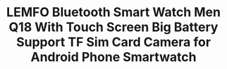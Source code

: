 ---
templateKey: product
id: '32862038594'
title: >-
  LEMFO Bluetooth Smart Watch Men Q18 With Touch Screen Big Battery Support TF
  Sim Card Camera for Android Phone Smartwatch
images:
  - >-
    /img/0_LEMFO-Bluetooth-Smart-Watch-Men-Q18-With-Touch-Screen-Big-Battery-Support-TF-Sim-Card-Camera.jpg
  - >-
    /img/1_LEMFO-Bluetooth-Smart-Watch-Men-Q18-With-Touch-Screen-Big-Battery-Support-TF-Sim-Card-Camera.jpg
  - >-
    /img/2_LEMFO-Bluetooth-Smart-Watch-Men-Q18-With-Touch-Screen-Big-Battery-Support-TF-Sim-Card-Camera.jpg
  - >-
    /img/3_LEMFO-Bluetooth-Smart-Watch-Men-Q18-With-Touch-Screen-Big-Battery-Support-TF-Sim-Card-Camera.jpg
  - >-
    /img/4_LEMFO-Bluetooth-Smart-Watch-Men-Q18-With-Touch-Screen-Big-Battery-Support-TF-Sim-Card-Camera.jpg
options:
  - title: Color
    options:
      - optionId: '14:29'
        src: /img/32862038594_Color_0_0.jpg
        text: White
      - optionId: '14:193'
        src: /img/32862038594_Color_0_1.jpg
        text: Black
      - optionId: '14:350853'
        src: /img/32862038594_Color_0_2.jpg
        text: Silver
      - optionId: '14:350850'
        src: /img/32862038594_Color_0_3.jpg
        text: Gold
  - title: Ships From
    options:
      - optionId: '200007763:201336100'
        text: China
      - optionId: '200007763:201336101'
        text: Germany
      - optionId: '200007763:201336104'
        text: Spain
      - optionId: '200007763:201336099'
        text: Australia
      - optionId: '200007763:201336342'
        text: France
      - optionId: '200007763:201336343'
        text: Italy
variants:
  - skuAttr: '14:193;200007763:201336100'
    pricing: '19.28'
    discount: '10.99'
    combinedAttributes:
      - '14:193'
      - '200007763:201336100'
  - skuAttr: '14:193;200007763:201336104'
    pricing: '24.99'
    discount: '14.24'
    combinedAttributes:
      - '14:193'
      - '200007763:201336104'
  - skuAttr: '14:193;200007763:201336342'
    pricing: '24.99'
    discount: '14.24'
    combinedAttributes:
      - '14:193'
      - '200007763:201336342'
  - skuAttr: '14:193;200007763:201336101'
    pricing: '24.99'
    discount: '14.24'
    combinedAttributes:
      - '14:193'
      - '200007763:201336101'
  - skuAttr: '14:193;200007763:201336099'
    pricing: '24.99'
    discount: '14.24'
    combinedAttributes:
      - '14:193'
      - '200007763:201336099'
  - skuAttr: '14:193;200007763:201336343'
    pricing: '24.99'
    discount: '14.24'
    combinedAttributes:
      - '14:193'
      - '200007763:201336343'
  - skuAttr: '14:29;200007763:201336100'
    pricing: '19.28'
    discount: '10.99'
    combinedAttributes:
      - '14:29'
      - '200007763:201336100'
  - skuAttr: '14:29;200007763:201336104'
    pricing: '24.99'
    discount: '14.24'
    combinedAttributes:
      - '14:29'
      - '200007763:201336104'
  - skuAttr: '14:29;200007763:201336342'
    pricing: '24.99'
    discount: '14.24'
    combinedAttributes:
      - '14:29'
      - '200007763:201336342'
  - skuAttr: '14:29;200007763:201336101'
    pricing: '24.99'
    discount: '14.24'
    combinedAttributes:
      - '14:29'
      - '200007763:201336101'
  - skuAttr: '14:29;200007763:201336099'
    pricing: '24.99'
    discount: '14.24'
    combinedAttributes:
      - '14:29'
      - '200007763:201336099'
  - skuAttr: '14:29;200007763:201336343'
    pricing: '24.99'
    discount: '14.24'
    combinedAttributes:
      - '14:29'
      - '200007763:201336343'
  - skuAttr: '14:350850;200007763:201336100'
    pricing: '19.28'
    discount: '10.99'
    combinedAttributes:
      - '14:350850'
      - '200007763:201336100'
  - skuAttr: '14:350850;200007763:201336104'
    pricing: '24.99'
    discount: '14.24'
    combinedAttributes:
      - '14:350850'
      - '200007763:201336104'
  - skuAttr: '14:350850;200007763:201336342'
    pricing: '24.99'
    discount: '14.24'
    combinedAttributes:
      - '14:350850'
      - '200007763:201336342'
  - skuAttr: '14:350850;200007763:201336101'
    pricing: '24.99'
    discount: '14.24'
    combinedAttributes:
      - '14:350850'
      - '200007763:201336101'
  - skuAttr: '14:350850;200007763:201336099'
    pricing: '24.99'
    discount: '14.24'
    combinedAttributes:
      - '14:350850'
      - '200007763:201336099'
  - skuAttr: '14:350850;200007763:201336343'
    pricing: '24.99'
    discount: '14.24'
    combinedAttributes:
      - '14:350850'
      - '200007763:201336343'
  - skuAttr: '14:350853;200007763:201336100'
    pricing: '19.28'
    discount: '10.99'
    combinedAttributes:
      - '14:350853'
      - '200007763:201336100'
  - skuAttr: '14:350853;200007763:201336104'
    pricing: '24.99'
    discount: '14.24'
    combinedAttributes:
      - '14:350853'
      - '200007763:201336104'
  - skuAttr: '14:350853;200007763:201336342'
    pricing: '24.99'
    discount: '14.24'
    combinedAttributes:
      - '14:350853'
      - '200007763:201336342'
  - skuAttr: '14:350853;200007763:201336101'
    pricing: '24.99'
    discount: '14.24'
    combinedAttributes:
      - '14:350853'
      - '200007763:201336101'
  - skuAttr: '14:350853;200007763:201336099'
    pricing: '24.99'
    discount: '14.24'
    combinedAttributes:
      - '14:350853'
      - '200007763:201336099'
  - skuAttr: '14:350853;200007763:201336343'
    pricing: '24.99'
    discount: '14.24'
    combinedAttributes:
      - '14:350853'
      - '200007763:201336343'
tags:
  - Display Size
  - 1.54inch
  - Movement Type
  - Electronic
  - Function
  - >-
    Passometer,Sleep Tracker,Calendar,Dial Call,Push Message,Alarm
    Clock,Month,24 hour instruction,Fitness Tracker,Answer Call,Message
    Reminder,Week,Call Reminder
  - Case Material
  - Alloy
  - Rear Camera
  - 0.3MP
  - Language
  - 'Russian,Portuguese,Spanish,English,German,Italian,French'
  - Battery Capacity
  - '>450mAh'
  - Type
  - On Wrist
  - CPU Model
  - MTK6261
  - Battery Detachable
  - 'Yes'
  - ROM
  - <128MB
  - Waterproof Grade
  - Life Waterproof
  - RAM
  - <128MB
  - Screen Shape
  - Square
  - Network Mode
  - 2g
  - Application Age Group
  - Adult
  - System
  - None
  - Style
  - Fashion
  - Band Material
  - Silica Gel
  - SIM Card Available
  - 'Yes'
  - Resolution
  - 240*240
  - Brand Name
  - LEMFO
  - Multiple Dials
  - 'Yes'
  - CPU Manufacturer
  - Mediatek
  - Compatibility
  - All Compatible
meta: {}
---
